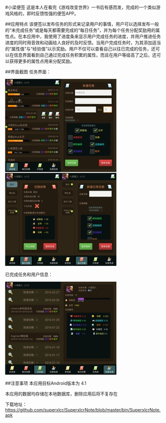 #小梁便签
这是本人在看完《游戏改变世界》一书后有感而发，完成的一个类似游戏风格的，即时反馈性强的便签APP。

##应用特点
该便签以发布任务的形式来记录用户的事情，用户可以选择发布一般的“未完成任务”或是每天都需要完成的“每日任务”，并为每个任务分配奖励用的属性点。在本应用中，我使用了进度条来显示用户完成任务的进度，并用户推进任务进度的同时用音效和动画给人良好的及时反馈。当用户完成任务时，为其添加适当的“属性值”与“经验值”以示奖励。用户不仅可以查看自己以往已完成的任务，还可以在信息界面看到自己通过完成任务积累的属性，而且在用户等级高了之后，还可以获得更多的属性点用来分配奖励。

##界面截图
任务界面：

![photo1](./photo/1.jpg)![photo2](./photo/2.jpg)![photo3](./photo/3.jpg)![photo4](./photo/4.jpg)

已完成任务和用户信息：

![photo5](./photo/5.jpg)![photo6](./photo/6.jpg)

##注意事项
本应用目标Android版本为 4.1

本应用的数据均存储在本地数据库，删除应用后将不复存在

下载地址：https://github.com/superxlcr/SuperxlcrNote/blob/master/bin/SuperxlcrNote.apk